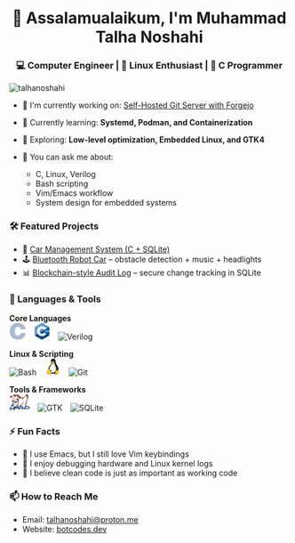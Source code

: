 <h1 align="center">👋 Assalamualaikum, I'm Muhammad Talha Noshahi</h1>
<h3 align="center">💻 Computer Engineer | 🐧 Linux Enthusiast | 🔧 C Programmer</h3>

<p align="left"> <img src="https://komarev.com/ghpvc/?username=talhanoshahi&label=Profile%20views&color=0e75b6&style=flat" alt="talhanoshahi" /> </p>

- 🔭 I'm currently working on: [Self-Hosted Git Server with Forgejo](https://git.botcodes.dev/nextek)

- 🌱 Currently learning: **Systemd, Podman, and Containerization**

- 🧠 Exploring: **Low-level optimization, Embedded Linux, and GTK4**

- 💬 You can ask me about:
  - C, Linux, Verilog
  - Bash scripting
  - Vim/Emacs workflow
  - System design for embedded systems

### 🛠️ Featured Projects
- 🚗 [Car Management System (C + SQLite)](https://github.com/talhanoshahi/Car-Management-System-project-for-Database-Systems)
- 🕹️ [Bluetooth Robot Car](https://github.com/talhanoshahi/robot-car) – obstacle detection + music + headlights
- 📊 [Blockchain-style Audit Log](https://github.com/talhanoshahi/audit-log-system) – secure change tracking in SQLite

### 🧰 Languages & Tools

**Core Languages**  
<img src="https://raw.githubusercontent.com/devicons/devicon/master/icons/c/c-original.svg" alt="C" height="30" style="margin-right:10px;" />
<img src="https://raw.githubusercontent.com/devicons/devicon/master/icons/cplusplus/cplusplus-original.svg" alt="C++" height="30" style="margin-right:10px;" />
<img src="https://raw.githubusercontent.com/uiwjs/file-icons/master/icon/verilog.svg" alt="Verilog" height="30" />

**Linux & Scripting**  
<img src="https://www.vectorlogo.zone/logos/gnu_bash/gnu_bash-icon.svg" alt="Bash" height="30" style="margin-right:10px;" />
<img src="https://raw.githubusercontent.com/devicons/devicon/master/icons/linux/linux-original.svg" alt="Linux" height="30" style="margin-right:10px;" />
<img src="https://www.vectorlogo.zone/logos/git-scm/git-scm-icon.svg" alt="Git" height="30" />

**Tools & Frameworks**  
<img src="https://raw.githubusercontent.com/gilbarbara/logos/main/logos/emacs.svg" alt="Emacs" height="30" style="margin-right:10px;" />
<img src="https://upload.wikimedia.org/wikipedia/commons/7/71/GTK_logo.svg" alt="GTK" height="30" style="margin-right:10px;" />
<img src="https://www.vectorlogo.zone/logos/sqlite/sqlite-icon.svg" alt="SQLite" height="30" />

### ⚡ Fun Facts
- 🧠 I use Emacs, but I still love Vim keybindings
- 🔌 I enjoy debugging hardware and Linux kernel logs
- 🎯 I believe clean code is just as important as working code

### 📫 How to Reach Me
- Email: [talhanoshahi@proton.me](mailto:talhanoshahi@proton.me)
- Website: [botcodes.dev](https://botcodes.dev)

<!--
Muhammad Talha Noshahi | talhanoshahi | Computer Engineer | Linux | C | Emacs | Embedded Systems | Forgejo | Taxila Pakistan
-->
